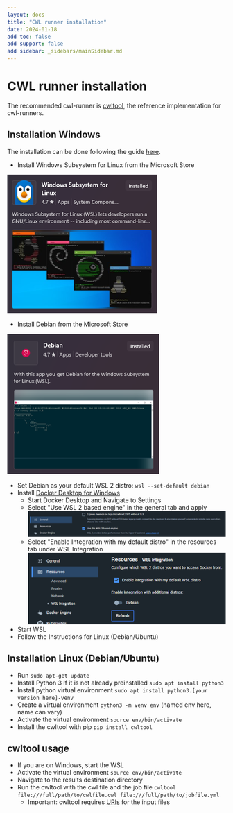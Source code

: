 ```yaml
---
layout: docs
title: "CWL runner installation"
date: 2024-01-18
add toc: false
add support: false
add sidebar: _sidebars/mainSidebar.md
---
```


# CWL runner installation

The recommended cwl-runner is [cwltool](https://github.com/common-workflow-language/cwltool), the 
reference implementation for cwl-runners.

## Installation Windows

The installation can be done following the guide [here](https://github.com/common-workflow-language/cwltool#ms-windows-users).

 - Install Windows Subsystem for Linux from the Microsoft Store
 
 ![WSL](./../../img/wsl.png)
 
 - Install Debian from the Microsoft Store
 
 ![Debian](./../../img/debian.png)
 - Set Debian as your default WSL 2 distro: `wsl --set-default debian`
 - Install [Docker Desktop for Windows](https://desktop.docker.com/win/main/amd64/Docker%20Desktop%20Installer.exe)
   - Start Docker Desktop and Navigate to Settings
   - Select "Use WSL 2 based engine" in the general tab and apply
    ![Docker WSL2](./../../img/docker_wsl2.png)
   - Select "Enable Integration with my default distro" in the resources tab under WSL Integration
    ![Docker WSL Integration](./../../img/docker_wsl_integration.png)
 - Start WSL
 - Follow the Instructions for Linux (Debian/Ubuntu)

 ## Installation Linux (Debian/Ubuntu)
 
 - Run `sudo apt-get update`
 - Install Python 3 if it is not already preinstalled `sudo apt install python3`
 - Install python virtual environment `sudo apt install python3.[your version here]-venv`
 - Create a virtual environment `python3 -m venv env` (named env here, name can vary)
 - Activate the virtual environment `source env/bin/activate`
 - Install the cwltool with pip `pip install cwltool`

 ## cwltool usage
 
 - If you are on Windows, start the WSL
 - Activate the virtual environment `source env/bin/activate`
 - Navigate to the results destination directory
 - Run the cwltool with the cwl file and the job file `cwltool file:///full/path/to/cwlfile.cwl file:///full/path/to/jobfile.yml`
   - Important: cwltool requires [URIs](https://en.wikipedia.org/wiki/File_URI_scheme) for the input files 